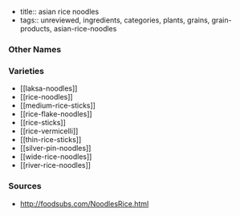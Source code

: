 - title:: asian rice noodles
- tags:: unreviewed, ingredients, categories, plants, grains, grain-products, asian-rice-noodles


### Other Names


### Varieties

* [[laksa-noodles]]
* [[rice-noodles]]
* [[medium-rice-sticks]]
* [[rice-flake-noodles]]
* [[rice-sticks]]
* [[rice-vermicelli]]
* [[thin-rice-sticks]]
* [[silver-pin-noodles]]
* [[wide-rice-noodles]]
* [[river-rice-noodles]]

### Sources
* http://foodsubs.com/NoodlesRice.html
